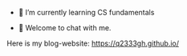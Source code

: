 

- 🌱 I’m currently learning CS fundamentals

- 💬 Welcome to chat with me.

Here is my blog-website: https://q2333gh.github.io/

